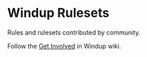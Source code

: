Windup Rulesets
===============

Rules and rulesets contributed by community.

Follow the [Get Involved](https://github.com/windup/windup/wiki/Get-Involved) in Windup wiki.
